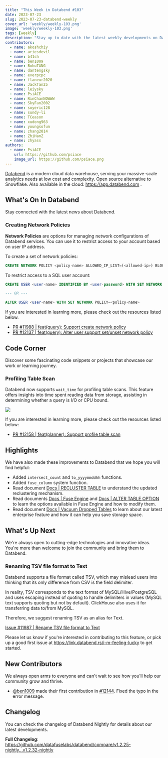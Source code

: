 ```yaml
---
title: "This Week in Databend #103"
date: 2023-07-23
slug: 2023-07-23-databend-weekly
cover_url: 'weekly/weekly-103.png'
image: 'weekly/weekly-103.png'
tags: [weekly]
description: "Stay up to date with the latest weekly developments on Databend!"
contributors:
  - name: akoshchiy
  - name: ariesdevil
  - name: b41sh
  - name: ben1009
  - name: BohuTANG
  - name: dantengsky
  - name: everpcpc
  - name: flaneur2020
  - name: JackTan25
  - name: leiysky
  - name: PsiACE
  - name: RinChanNOWWW
  - name: SkyFan2002
  - name: soyeric128
  - name: sundy-li
  - name: TCeason
  - name: xudong963
  - name: youngsofun
  - name: zhang2014
  - name: ZhiHanZ
  - name: zhyass
authors:
  - name: PsiACE
    url: https://github.com/psiace
    image_url: https://github.com/psiace.png
---
```


[Databend](https://github.com/datafuselabs/databend) is a modern cloud data warehouse, serving your massive-scale analytics needs at low cost and complexity. Open source alternative to Snowflake. Also available in the cloud: <https://app.databend.com> .

## What's On In Databend

Stay connected with the latest news about Databend.

### Creating Network Policies

**Network Policies** are options for managing network configurations of Databend services. You can use it to restrict access to your account based on user IP address.

To create a set of network policies:

```SQL
CREATE NETWORK POLICY <policy-name> ALLOWED_IP_LIST=(<allowed-ip>) BLOCKED_IP_LIST=(<blocked-ip>) COMMENT=<policy-comment>
```

To restrict access to a SQL user account:

```SQL
CREATE USER <user-name> IDENTIFIED BY <user-password> WITH SET NETWORK POLICY=<policy-name>

--- OR ---

ALTER USER <user-name> WITH SET NETWORK POLICY=<policy-name>
```

If you are interested in learning more, please check out the resources listed below.

- [PR #11988 | feat(query): Support create network policy](https://github.com/datafuselabs/databend/pull/11988)
- [PR #12137 | feat(query): Alter user support set/unset network policy](https://github.com/datafuselabs/databend/pull/12137)

## Code Corner

Discover some fascinating code snippets or projects that showcase our work or learning journey.

### Profiling Table Scan

Databend now supports `wait_time` for profiling table scans. This feature offers insights into time spent reading data from storage, assisting in determining whether a query is I/O or CPU bound.

![](/img/blog/profiling-table-scan.jpg)

If you are interested in learning more, please check out the resources listed below:

- [PR #12158 | feat(planner): Support profile table scan](https://github.com/datafuselabs/databend/pull/12158)

## Highlights

We have also made these improvements to Databend that we hope you will find helpful:

- Added `intersect_count` and `to_yyyymmddhh` functions.
- Added `fuse_column` system function.
- Read document [Docs | RECLUSTER TABLE](https://databend.rs/doc/sql-commands/ddl/clusterkey/dml-recluster-table) to understand the updated reclustering mechanism.
- Read documents [Docs | Fuse Engine](https://databend.rs/doc/sql-reference/table-engines/fuse#options) and [Docs | ALTER TABLE OPTION](https://databend.rs/doc/sql-commands/ddl/table/alter-table-option) to learn the options available in Fuse Engine and how to modify them.
- Read document [Docs | Vacuum Dropped Tables](https://databend.rs/doc/sql-commands/ddl/table/vacuum-drop-table) to learn about our latest enterprise feature and how it can help you save storage space.

## What's Up Next

We're always open to cutting-edge technologies and innovative ideas. You're more than welcome to join the community and bring them to Databend.

### Renaming TSV file format to Text

Databend supports a file format called TSV, which may mislead users into thinking that its only difference from CSV is the field delimiter.

In reality, TSV corresponds to the text format of MySQL/Hive/PostgreSQL and uses escaping instead of quoting to handle delimiters in values (MySQL text supports quoting but not by default). ClickHouse also uses it for transferring data to/from MySQL.

Therefore, we suggest renaming TSV as an alias for Text.

[Issue #11987 | Rename TSV file format to Text](https://github.com/datafuselabs/databend/issues/11987)

Please let us know if you're interested in contributing to this feature, or pick up a good first issue at <https://link.databend.rs/i-m-feeling-lucky> to get started.

## New Contributors

We always open arms to everyone and can't wait to see how you'll help our community grow and thrive.

* [@ben1009](https://github.com/ben1009) made their first contribution in [#12144](https://github.com/datafuselabs/databend/pull/12144). Fixed the typo in the error message.

## Changelog

You can check the changelog of Databend Nightly for details about our latest developments.

**Full Changelog**: <https://github.com/datafuselabs/databend/compare/v1.2.25-nightly...v1.2.32-nightly>
